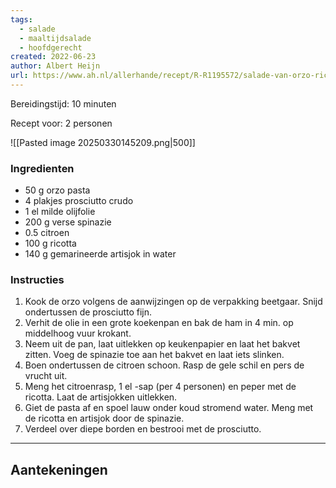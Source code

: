 ```yaml
---
tags:
  - salade
  - maaltijdsalade
  - hoofdgerecht
created: 2022-06-23
author: Albert Heijn
url: https://www.ah.nl/allerhande/recept/R-R1195572/salade-van-orzo-ricotta-spinazie-en-prosciutto
---
```

Bereidingstijd: 10 minuten

Recept voor: 2 personen

![[Pasted image 20250330145209.png|500]]
### Ingredienten

- 50 g orzo pasta
- 4 plakjes prosciutto crudo
- 1 el milde olijfolie
- 200 g verse spinazie
- 0.5 citroen
- 100 g ricotta
- 140 g gemarineerde artisjok in water

### Instructies

1. Kook de orzo volgens de aanwijzingen op de verpakking beetgaar. Snijd ondertussen de prosciutto fijn.
2. Verhit de olie in een grote koekenpan en bak de ham in 4 min. op middelhoog vuur krokant.
3. Neem uit de pan, laat uitlekken op keukenpapier en laat het bakvet zitten. Voeg de spinazie toe aan het bakvet en laat iets slinken.
4. Boen ondertussen de citroen schoon. Rasp de gele schil en pers de vrucht uit.
5. Meng het citroenrasp, 1 el -sap (per 4 personen) en peper met de ricotta. Laat de artisjokken uitlekken.
6. Giet de pasta af en spoel lauw onder koud stromend water. Meng met de ricotta en artisjok door de spinazie.
7. Verdeel over diepe borden en bestrooi met de prosciutto.

-----

## Aantekeningen
